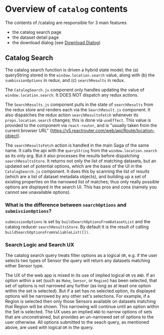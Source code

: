 # Overview of `catalog` contents

The contents of /catalog are responsible for 3 main features

- the catalog search page
- the dataset detail page
- the download dialog (see [Download Dialog](download-dialog.md))

## Catalog Search

The catalog search function is driven a hybrid state model; the (a) queryString stored in the `window.location.search` value, along with (b) the `sumbissionOptions` in redux, and (c) `searchResults` in redux.

The `CatalogSearch.js` component only handles updating the value of `window.location.search`. It DOES NOT dispatch any redux actions.

The `SearchResults.js` component pulls in the state of `searchResults` from the redux store and renders each via the `SearchResult.js` component. It also dispatches the redux action `searchResultsFetch` whenever its `props.location.search` changes; this is done via `useEffect`. This value is provided to the component via `react-router`, and is "usually taken from the current browser URL" (https://v5.reactrouter.com/web/api/Route/location-object).

The `searchResultsFetch` action is handled in the main Saga of the same name. It calls the api with the `queryString` from the `window.location.search` as its only arg. But it also processes the results before dispatching `searchResultsStore`. It returns not only the list of matching datasets, but an updated set of potential options, which are the basis of the UI in the `CatalogSearch.js` component. It does this by scanning the list of results (which are a list of dataset metadata objects), and building up a set of existing properties on the narrowed list of matches; thus only really possible options are displayed in the search UI. This has pros and cons (namely you cannot see unavailable options).

### What is the difference between `searchOptions` and `submissionOptions`?

`submissionOptions` is set by `buildSearchOptionsFromDatasetList` and the catalog reducer `searchResultsStore`. By default it is the result of calling `buildSearchOptionsFromValiableList([])`.

### Search Logic and Search UX

The catalog search query treats filter options as a logical `OR`, e.g. if the user selects two types of Sensor the query will return any datasets matching either Sensor type.

The UX of the web app is mixed in its use of implied logical `OR` vs `AND`. If an option within a set (such as `Make`, `Sensor`, or `Region`) has been selected, that set of options is not narrowed any further (as long as at least one option within the set is selected). But if a set has no selected option, its displayed options will be narrowed by any other set's selections. For example, if a Region is selected then only those Sensors available on datasets matching that Region will be shown. This narrowing will continue until an option within the Set is selected. The UX uses an implied `AND` to narrow options of sets that are unconstrained, but provides an un-narrowed set of options to the user otherwise. All options submitted to the seach query, as mentioned above, are used with logical `OR` in the query.

